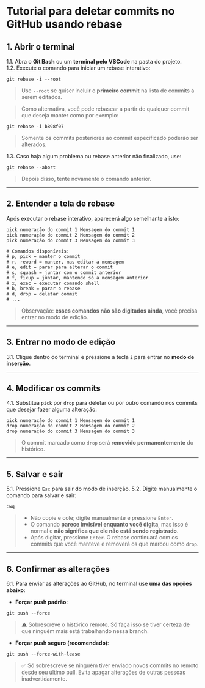 # Tutorial para deletar commits no GitHub usando rebase

## 1. Abrir o terminal
1.1. Abra o **Git Bash** ou um **terminal pelo VSCode** na pasta do projeto.  
1.2. Execute o comando para iniciar um rebase interativo:  
```
git rebase -i --root
```
> Use `--root` se quiser incluir o **primeiro commit** na lista de commits a serem editados.  

> Como alternativa, você pode rebasear a partir de qualquer commit que deseja manter como por exemplo:  
```
git rebase -i b898f07
```
> Somente os commits posteriores ao commit especificado poderão ser alterados.

1.3. Caso haja algum problema ou rebase anterior não finalizado, use:  
```
git rebase --abort
```
> Depois disso, tente novamente o comando anterior.

---

## 2. Entender a tela de rebase
Após executar o rebase interativo, aparecerá algo semelhante a isto:  
```
pick numeração do commit 1 Mensagem do commit 1
pick numeração do commit 2 Mensagem do commit 2
pick numeração do commit 3 Mensagem do commit 3

# Comandos disponíveis:
# p, pick = manter o commit
# r, reword = manter, mas editar a mensagem
# e, edit = parar para alterar o commit
# s, squash = juntar com o commit anterior
# f, fixup = juntar, mantendo só a mensagem anterior
# x, exec = executar comando shell
# b, break = parar o rebase
# d, drop = deletar commit
# ...
```
> Observação: **esses comandos não são digitados ainda**, você precisa entrar no modo de edição.

---

## 3. Entrar no modo de edição
3.1. Clique dentro do terminal e pressione a tecla `i` para entrar no **modo de inserção**.  

---

## 4. Modificar os commits
4.1. Substitua `pick` por `drop` para deletar ou por outro comando nos commits que desejar fazer alguma alteração:  
```
pick numeração do commit 1 Mensagem do commit 1
drop numeração do commit 2 Mensagem do commit 2
drop numeração do commit 3 Mensagem do commit 3
```
> O commit marcado como `drop` será **removido permanentemente** do histórico.

---

## 5. Salvar e sair
5.1. Pressione `Esc` para sair do modo de inserção.
5.2. Digite manualmente o comando para salvar e sair:  
```
:wq
```
> - Não copie e cole; digite manualmente e pressione `Enter`.
> - O comando **parece invisível enquanto você digita**, mas isso é normal e **não significa que ele não está sendo registrado**.
> - Após digitar, pressione `Enter`. O rebase continuará com os commits que você manteve e removerá os que marcou como `drop`.

---

## 6. Confirmar as alterações
6.1. Para enviar as alterações ao GitHub, no terminal use **uma das opções abaixo**:

- **Forçar push padrão**:  
```
git push --force
```
> ⚠️ Sobrescreve o histórico remoto. Só faça isso se tiver certeza de que ninguém mais está trabalhando nessa branch.

- **Forçar push seguro (recomendado)**:  
```
git push --force-with-lease
```
> ✅ Só sobrescreve se ninguém tiver enviado novos commits no remoto desde seu último pull. Evita apagar alterações de outras pessoas inadvertidamente.
